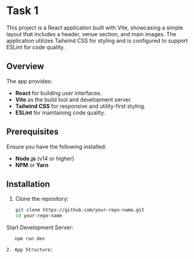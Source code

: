 # Task 1

This project is a React application built with Vite, showcasing a simple layout that includes a header, venue section, and main images. The application utilizes Tailwind CSS for styling and is configured to support ESLint for code quality.



## Overview

The app provides:

- **React** for building user interfaces.
- **Vite** as the build tool and development server.
- **Tailwind CSS** for responsive and utility-first styling.
- **ESLint** for maintaining code quality.

## Prerequisites

Ensure you have the following installed:

- **Node.js** (v14 or higher)
- **NPM** or **Yarn**

## Installation

1. Clone the repository:

   ```bash
   git clone https://github.com/your-repo-name.git
   cd your-repo-name

 Start Development Server:

 ```bash
    npm run dev

2. App Structure:
    


